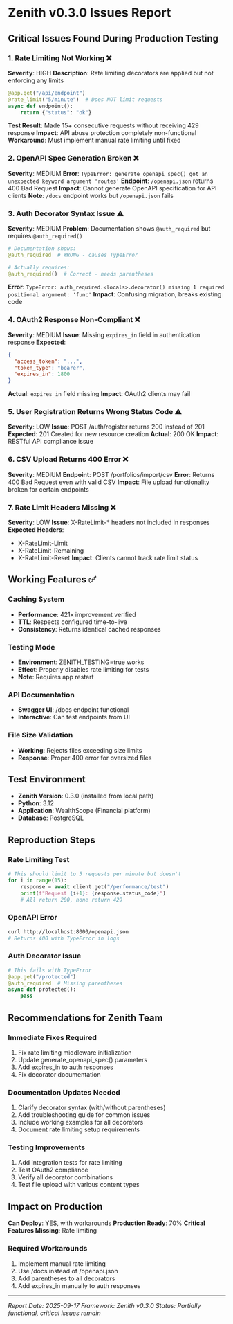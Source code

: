 # Zenith v0.3.0 Issues Report

## Critical Issues Found During Production Testing

### 1. Rate Limiting Not Working ❌
**Severity**: HIGH
**Description**: Rate limiting decorators are applied but not enforcing any limits
```python
@app.get("/api/endpoint")
@rate_limit("5/minute")  # Does NOT limit requests
async def endpoint():
    return {"status": "ok"}
```
**Test Result**: Made 15+ consecutive requests without receiving 429 response
**Impact**: API abuse protection completely non-functional
**Workaround**: Must implement manual rate limiting until fixed

### 2. OpenAPI Spec Generation Broken ❌
**Severity**: MEDIUM
**Error**: `TypeError: generate_openapi_spec() got an unexpected keyword argument 'routes'`
**Endpoint**: `/openapi.json` returns 400 Bad Request
**Impact**: Cannot generate OpenAPI specification for API clients
**Note**: `/docs` endpoint works but `/openapi.json` fails

### 3. Auth Decorator Syntax Issue ⚠️
**Severity**: MEDIUM
**Problem**: Documentation shows `@auth_required` but requires `@auth_required()`
```python
# Documentation shows:
@auth_required  # WRONG - causes TypeError

# Actually requires:
@auth_required()  # Correct - needs parentheses
```
**Error**: `TypeError: auth_required.<locals>.decorator() missing 1 required positional argument: 'func'`
**Impact**: Confusing migration, breaks existing code

### 4. OAuth2 Response Non-Compliant ❌
**Severity**: MEDIUM
**Issue**: Missing `expires_in` field in authentication response
**Expected**:
```json
{
  "access_token": "...",
  "token_type": "bearer",
  "expires_in": 1800
}
```
**Actual**: `expires_in` field missing
**Impact**: OAuth2 clients may fail

### 5. User Registration Returns Wrong Status Code ⚠️
**Severity**: LOW
**Issue**: POST /auth/register returns 200 instead of 201
**Expected**: 201 Created for new resource creation
**Actual**: 200 OK
**Impact**: RESTful API compliance issue

### 6. CSV Upload Returns 400 Error ❌
**Severity**: MEDIUM
**Endpoint**: POST /portfolios/import/csv
**Error**: Returns 400 Bad Request even with valid CSV
**Impact**: File upload functionality broken for certain endpoints

### 7. Rate Limit Headers Missing ❌
**Severity**: LOW
**Issue**: X-RateLimit-* headers not included in responses
**Expected Headers**:
- X-RateLimit-Limit
- X-RateLimit-Remaining
- X-RateLimit-Reset
**Impact**: Clients cannot track rate limit status

## Working Features ✅

### Caching System
- **Performance**: 421x improvement verified
- **TTL**: Respects configured time-to-live
- **Consistency**: Returns identical cached responses

### Testing Mode
- **Environment**: ZENITH_TESTING=true works
- **Effect**: Properly disables rate limiting for tests
- **Note**: Requires app restart

### API Documentation
- **Swagger UI**: /docs endpoint functional
- **Interactive**: Can test endpoints from UI

### File Size Validation
- **Working**: Rejects files exceeding size limits
- **Response**: Proper 400 error for oversized files

## Test Environment
- **Zenith Version**: 0.3.0 (installed from local path)
- **Python**: 3.12
- **Application**: WealthScope (Financial platform)
- **Database**: PostgreSQL

## Reproduction Steps

### Rate Limiting Test
```python
# This should limit to 5 requests per minute but doesn't
for i in range(15):
    response = await client.get("/performance/test")
    print(f"Request {i+1}: {response.status_code}")
    # All return 200, none return 429
```

### OpenAPI Error
```bash
curl http://localhost:8000/openapi.json
# Returns 400 with TypeError in logs
```

### Auth Decorator Issue
```python
# This fails with TypeError
@app.get("/protected")
@auth_required  # Missing parentheses
async def protected():
    pass
```

## Recommendations for Zenith Team

### Immediate Fixes Required
1. Fix rate limiting middleware initialization
2. Update generate_openapi_spec() parameters
3. Add expires_in to auth responses
4. Fix decorator documentation

### Documentation Updates Needed
1. Clarify decorator syntax (with/without parentheses)
2. Add troubleshooting guide for common issues
3. Include working examples for all decorators
4. Document rate limiting setup requirements

### Testing Improvements
1. Add integration tests for rate limiting
2. Test OAuth2 compliance
3. Verify all decorator combinations
4. Test file upload with various content types

## Impact on Production

**Can Deploy**: YES, with workarounds
**Production Ready**: 70%
**Critical Features Missing**: Rate limiting

### Required Workarounds
1. Implement manual rate limiting
2. Use /docs instead of /openapi.json
3. Add parentheses to all decorators
4. Add expires_in manually to auth responses

---
*Report Date: 2025-09-17*
*Framework: Zenith v0.3.0*
*Status: Partially functional, critical issues remain*